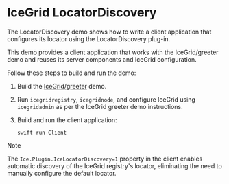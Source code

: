 # IceGrid LocatorDiscovery

The LocatorDiscovery demo shows how to write a client application that configures its locator using the
LocatorDiscovery plug-in.

This demo provides a client application that works with the IceGrid/greeter demo and reuses its server components and
IceGrid configuration.

Follow these steps to build and run the demo:

1. Build the [IceGrid/greeter](../greeter) demo.

2. Run `icegridregistry`, `icegridnode`, and configure IceGrid using `icegridadmin` as per the IceGrid greeter demo
instructions.

3. Build and run the client application:

   ```shell
   swift run Client
   ```

> [!NOTE]
> The `Ice.Plugin.IceLocatorDiscovery=1` property in the client enables automatic discovery of the IceGrid registry's
> locator, eliminating the need to manually configure the default locator.
